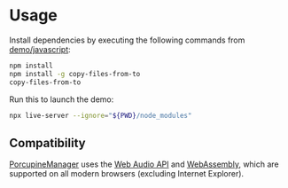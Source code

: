 # Usage

Install dependencies by executing the following commands from [demo/javascript](/demo/javascript):

```bash
npm install
npm install -g copy-files-from-to
copy-files-from-to
```

Run this to launch the demo:

```bash
npx live-server --ignore="${PWD}/node_modules"
```

## Compatibility

[PorcupineManager](scripts/porcupine_manager.js) uses the
[Web Audio API](https://developer.mozilla.org/en-US/docs/Web/API/Web_Audio_API) and
[WebAssembly](https://webassembly.org/), which are supported on all modern browsers (excluding Internet Explorer).
